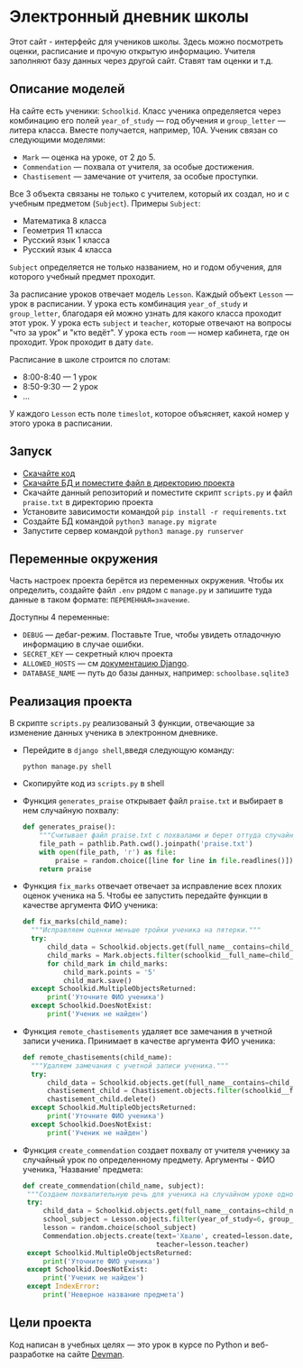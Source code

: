# Электронный дневник школы

Этот сайт - интерфейс для учеников школы. Здесь можно посмотреть оценки, расписание и прочую открытую информацию. Учителя заполняют базу данных через другой сайт. Ставят там оценки и т.д.

## Описание моделей

На сайте есть ученики: `Schoolkid`. Класс ученика определяется через комбинацию его полей `year_of_study` — год обучения и `group_letter` — литера класса. Вместе получается, например, 10А. Ученик связан со следующими моделями:

- `Mark` — оценка на уроке, от 2 до 5.
- `Commendation` — похвала от учителя, за особые достижения.
- `Chastisement` — замечание от учителя, за особые проступки.

Все 3 объекта связаны не только с учителем, который их создал, но и с учебным предметом (`Subject`). Примеры `Subject`:

- Математика 8 класса
- Геометрия 11 класса
- Русский язык 1 класса
- Русский язык 4 класса

`Subject` определяется не только названием, но и годом обучения, для которого учебный предмет проходит.

За расписание уроков отвечает модель `Lesson`. Каждый объект `Lesson` — урок в расписании. У урока есть комбинация `year_of_study` и `group_letter`, благодаря ей можно узнать для какого класса проходит этот урок. У урока есть `subject` и `teacher`, которые отвечают на вопросы "что за урок" и "кто ведёт". У урока есть `room` — номер кабинета, где он проходит. Урок проходит в дату `date`.

Расписание в школе строится по слотам:

- 8:00-8:40 — 1 урок
- 8:50-9:30 — 2 урок
- ...

У каждого `Lesson` есть поле `timeslot`, которое объясняет, какой номер у этого урока в расписании.

## Запуск

- [Скачайте код](https://github.com/devmanorg/e-diary/tree/master)
- [Скачайте БД и поместите файл в директорию проекта](https://dvmn.org/filer/canonical/1562234129/166/)
- Скачайте данный репозиторий и поместите скрипт `scripts.py` и файл `praise.txt` в директорию проекта
- Установите зависимости командой `pip install -r requirements.txt`
- Создайте БД командой `python3 manage.py migrate`
- Запустите сервер командой `python3 manage.py runserver`

## Переменные окружения

Часть настроек проекта берётся из переменных окружения. Чтобы их определить, создайте файл `.env` рядом с `manage.py` и запишите туда данные в таком формате: `ПЕРЕМЕННАЯ=значение`.

Доступны 4 переменные:
- `DEBUG` — дебаг-режим. Поставьте True, чтобы увидеть отладочную информацию в случае ошибки.
- `SECRET_KEY` — секретный ключ проекта
- `ALLOWED_HOSTS` — см [документацию Django](https://docs.djangoproject.com/en/3.1/ref/settings/#allowed-hosts).
- `DATABASE_NAME` — путь до базы данных, например: `schoolbase.sqlite3`

## Реализация проекта
В скрипте `scripts.py` реализованый 3 функции, отвечающие за изменение данных ученика в электронном дневнике.
- Перейдите в `django shell`,введя следующую команду:
    ```
    python manage.py shell
    ```
- Скопируйте код из `scripts.py` в shell

- Функция `generates_praise` открывает файл `praise.txt` и выбирает в нем случайную похвалу:

    ```python
    def generates_praise():
        """Считывает файл praise.txt с похвалами и берет оттуда случайную речь."""
        file_path = pathlib.Path.cwd().joinpath('praise.txt')
        with open(file_path, 'r') as file:
            praise = random.choice([line for line in file.readlines()])
        return praise
    ```

- Функция `fix_marks` отвечает отвечает за исправление всех плохих оценок ученика на 5. Чтобы ее запустить передайте функции в качестве аргумента ФИО ученика:

    ```python
    def fix_marks(child_name):
      """Исправляем оценки меньше тройки ученика на пятерки."""
      try:
          child_data = Schoolkid.objects.get(full_name__contains=child_name).full_name
          child_marks = Mark.objects.filter(schoolkid__full_name=child_data, points__lte=3)
          for child_mark in child_marks:
              child_mark.points = '5'
              child_mark.save()
      except Schoolkid.MultipleObjectsReturned:
          print('Уточните ФИО ученика')
      except Schoolkid.DoesNotExist:
          print('Ученик не найден')
    ```
    
- Функция `remote_chastisements` удаляет все замечания в учетной записи ученика. Принимает в качестве аргумента ФИО ученика:

    ```python
    def remote_chastisements(child_name):
      """Удаляем замечания с учетной записи ученика."""
      try:
          child_data = Schoolkid.objects.get(full_name__contains=child_name).full_name
          chastisement_child = Chastisement.objects.filter(schoolkid__full_name__contains=child_data)
          chastisement_child.delete()
      except Schoolkid.MultipleObjectsReturned:
          print('Уточните ФИО ученика')
      except Schoolkid.DoesNotExist:
          print('Ученик не найден')
    ```

- Функция `create_commendation` создает похвалу от учителя ученику за случайный урок по определенному предмету. Аргументы - ФИО ученика, 'Название' предмета:

     ```python
    def create_commendation(child_name, subject):
      """Создаем похвалительную речь для ученика на случайном уроке одного из предмета."""
      try:
          child_data = Schoolkid.objects.get(full_name__contains=child_name)
          school_subject = Lesson.objects.filter(year_of_study=6, group_letter='А', subject__title=subject)
          lesson = random.choice(school_subject)
          Commendation.objects.create(text='Хвалю', created=lesson.date, schoolkid=child_data, subject=lesson.subject,
                                      teacher=lesson.teacher)
      except Schoolkid.MultipleObjectsReturned:
          print('Уточните ФИО ученика')
      except Schoolkid.DoesNotExist:
          print('Ученик не найден')
      except IndexError:
          print('Неверное название предмета')
    ```

## Цели проекта

Код написан в учебных целях — это урок в курсе по Python и веб-разработке на сайте [Devman](https://dvmn.org).
